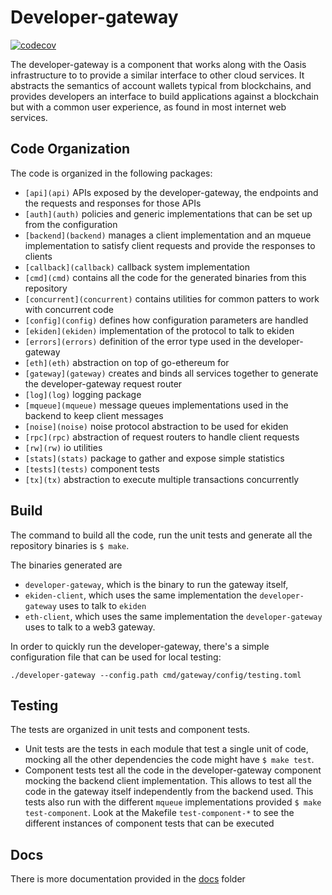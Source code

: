 # Developer-gateway

[![codecov](https://codecov.io/gh/oasislabs/developer-gateway/branch/master/graph/badge.svg?token=3iCQK27Rpu)](https://codecov.io/gh/oasislabs/developer-gateway)

The developer-gateway is a component that works along with the Oasis infrastructure to to provide a similar interface to other cloud services. It abstracts the semantics of account wallets typical from blockchains, and provides developers an interface to build applications against a blockchain but with a common user experience, as found in most internet web services.

## Code Organization
The code is organized in the following packages:
 - `[api](api)` APIs exposed by the developer-gateway, the endpoints and the requests and responses for those APIs
 - `[auth](auth)` policies and generic implementations that can be set up from the configuration
 - `[backend](backend)` manages a client implementation and an mqueue implementation to satisfy client requests and provide the responses to clients
 - `[callback](callback)` callback system implementation
 - `[cmd](cmd)` contains all the code for the generated binaries from this repository
 - `[concurrent](concurrent)` contains utilities for common patters to work with concurrent code
 - `[config](config)` defines how configuration parameters are handled
 - `[ekiden](ekiden)` implementation of the protocol to talk to ekiden
 - `[errors](errors)` definition of the error type used in the developer-gateway
 - `[eth](eth)` abstraction on top of go-ethereum for 
 - `[gateway](gateway)` creates and binds all services together to generate the developer-gateway request router
 - `[log](log)` logging package
 - `[mqueue](mqueue)` message queues implementations used in the backend to keep client messages
 - `[noise](noise)` noise protocol abstraction to be used for ekiden 
 - `[rpc](rpc)` abstraction of request routers to handle client requests
 - `[rw](rw)` io utilities
 - `[stats](stats)` package to gather and expose simple statistics
 - `[tests](tests)` component tests
 - `[tx](tx)` abstraction to execute multiple transactions concurrently

## Build
The command to build all the code, run the unit tests and generate all the repository binaries is `$ make`.

The binaries generated are 
 - `developer-gateway`, which is the binary to run the gateway itself, 
 - `ekiden-client`, which uses the same implementation the `developer-gateway` uses to talk to `ekiden`
 - `eth-client`, which uses the same implementation the `developer-gateway` uses to talk to a web3 gateway.

In order to quickly run the developer-gateway, there's a simple configuration file that can be used for local testing:

```
./developer-gateway --config.path cmd/gateway/config/testing.toml
```

## Testing
The tests are organized in unit tests and component tests. 
 - Unit tests are the tests in each module that test a single unit of code, mocking all the other dependencies the code might have `$ make test`.
 - Component tests test all the code in the developer-gateway component mocking the backend client implementation. This allows to test all the code in the gateway itself independently from the backend used. This tests also run with the different `mqueue` implementations provided `$ make test-component`. Look at the Makefile `test-component-*` to see the different instances of component tests that can be executed
 
## Docs
There is more documentation provided in the [docs](docs) folder

